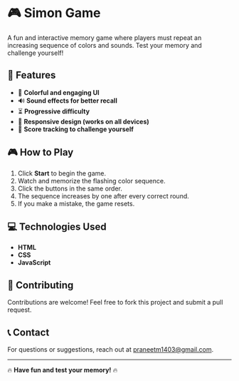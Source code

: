 # 🎮 **Simon Game**

A fun and interactive memory game where players must repeat an increasing sequence of colors and sounds. Test your memory and challenge yourself!

## 🚀 **Features**

- 🎨 **Colorful and engaging UI**
- 🔊 **Sound effects for better recall**
- ⏳ **Progressive difficulty**
- 📱 **Responsive design (works on all devices)**
- 🎯 **Score tracking to challenge yourself**

## 🎮 **How to Play**

1. Click **Start** to begin the game.
2. Watch and memorize the flashing color sequence.
3. Click the buttons in the same order.
4. The sequence increases by one after every correct round.
5. If you make a mistake, the game resets.

## 💻 **Technologies Used**

- **HTML**
- **CSS**
- **JavaScript**

## 🤝 **Contributing**

Contributions are welcome! Feel free to fork this project and submit a pull request.

## 📞 **Contact**

For questions or suggestions, reach out at [praneetm1403@gmail.com](mailto:praneetm1403@gmail.com).

---

🔥 **Have fun and test your memory!** 🔥

